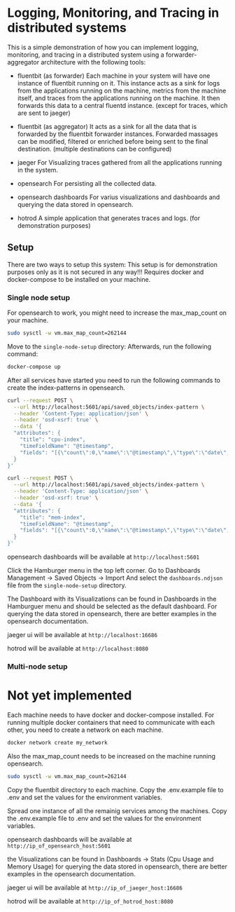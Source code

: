 # Logging, Monitoring, and Tracing in distributed systems
This is a simple demonstration of how you can 
implement logging, monitoring, and tracing in a
distributed system using a forwarder-aggregator architecture 
with the following tools:

- fluentbit (as forwarder)
  Each machine in your system will have one instance of fluentbit running on it.
  This instance acts as a sink for logs from the applications running on the machine,
  metrics from the machine itself, and traces from the applications running on the machine.
  It then forwards this data to a central fluentd instance. (except for traces, which are sent to jaeger)

- fluentbit (as aggregator)
  It acts as a sink for all the data that is forwarded by the fluentbit forwarder instances.
  Forwarded massages can be modified, filtered or enriched before being sent to the final destination.
  (multiple destinations can be configured)

- jaeger
  For Visualizing traces gathered from all the applications running in the system.

- opensearch
  For persisting all the collected data.

- opensearch dashboards
  For varius visualizations and dashboards and querying the data stored in opensearch.

- hotrod
  A simple application that generates traces and logs.
  (for demonstration purposes)

## Setup
There are two ways to setup this system:
This setup is for demonstration purposes only as it is not secured in any way!!!
Requires docker and docker-compose to be installed on your machine.

### Single node setup
For opensearch to work, you might need to increase the max_map_count on your machine.
```bash
sudo sysctl -w vm.max_map_count=262144
```
Move to the `single-node-setup` directory:
Afterwards, run the following command:
```bash
docker-compose up
```

After all services have started you need to run the following commands to create the index-patterns in opensearch.
```bash
curl --request POST \
  --url http://localhost:5601/api/saved_objects/index-pattern \
  --header 'Content-Type: application/json' \
  --header 'osd-xsrf: true' \
  --data '{
  "attributes": {
    "title": "cpu-index",
    "timeFieldName": "@timestamp",
    "fields": "[{\"count\":0,\"name\":\"@timestamp\",\"type\":\"date\",\"esTypes\":[\"date\"],\"scripted\":false,\"searchable\":true,\"aggregatable\":true,\"readFromDocValues\":true},{\"count\":0,\"name\":\"_id\",\"type\":\"string\",\"esTypes\":[\"_id\"],\"scripted\":false,\"searchable\":true,\"aggregatable\":true,\"readFromDocValues\":false},{\"count\":0,\"name\":\"_index\",\"type\":\"string\",\"esTypes\":[\"_index\"],\"scripted\":false,\"searchable\":true,\"aggregatable\":true,\"readFromDocValues\":false},{\"count\":0,\"name\":\"_score\",\"type\":\"number\",\"scripted\":false,\"searchable\":false,\"aggregatable\":false,\"readFromDocValues\":false},{\"count\":0,\"name\":\"_source\",\"type\":\"_source\",\"esTypes\":[\"_source\"],\"scripted\":false,\"searchable\":false,\"aggregatable\":false,\"readFromDocValues\":false},{\"count\":0,\"name\":\"_type\",\"type\":\"string\",\"scripted\":false,\"searchable\":false,\"aggregatable\":false,\"readFromDocValues\":false},{\"count\":0,\"name\":\"cpu_p\",\"type\":\"number\",\"esTypes\":[\"float\"],\"scripted\":false,\"searchable\":true,\"aggregatable\":true,\"readFromDocValues\":true},{\"count\":0,\"name\":\"hostname\",\"type\":\"string\",\"esTypes\":[\"text\"],\"scripted\":false,\"searchable\":true,\"aggregatable\":false,\"readFromDocValues\":false},{\"count\":0,\"name\":\"hostname.keyword\",\"type\":\"string\",\"esTypes\":[\"keyword\"],\"scripted\":false,\"searchable\":true,\"aggregatable\":true,\"readFromDocValues\":true,\"subType\":{\"multi\":{\"parent\":\"hostname\"}}}]"
  }
}'
```

```bash
curl --request POST \
  --url http://localhost:5601/api/saved_objects/index-pattern \
  --header 'Content-Type: application/json' \
  --header 'osd-xsrf: true' \
  --data '{
  "attributes": {
    "title": "mem-index",
    "timeFieldName": "@timestamp",
    "fields": "[{\"count\":0,\"name\":\"@timestamp\",\"type\":\"date\",\"esTypes\":[\"date\"],\"scripted\":false,\"searchable\":true,\"aggregatable\":true,\"readFromDocValues\":true},{\"count\":0,\"name\":\"_id\",\"type\":\"string\",\"esTypes\":[\"_id\"],\"scripted\":false,\"searchable\":true,\"aggregatable\":true,\"readFromDocValues\":false},{\"count\":0,\"name\":\"_index\",\"type\":\"string\",\"esTypes\":[\"_index\"],\"scripted\":false,\"searchable\":true,\"aggregatable\":true,\"readFromDocValues\":false},{\"count\":0,\"name\":\"_score\",\"type\":\"number\",\"scripted\":false,\"searchable\":false,\"aggregatable\":false,\"readFromDocValues\":false},{\"count\":0,\"name\":\"_source\",\"type\":\"_source\",\"esTypes\":[\"_source\"],\"scripted\":false,\"searchable\":false,\"aggregatable\":false,\"readFromDocValues\":false},{\"count\":0,\"name\":\"_type\",\"type\":\"string\",\"scripted\":false,\"searchable\":false,\"aggregatable\":false,\"readFromDocValues\":false},{\"count\":0,\"name\":\"hostname\",\"type\":\"string\",\"esTypes\":[\"text\"],\"scripted\":false,\"searchable\":true,\"aggregatable\":false,\"readFromDocValues\":false},{\"count\":0,\"name\":\"hostname.keyword\",\"type\":\"string\",\"esTypes\":[\"keyword\"],\"scripted\":false,\"searchable\":true,\"aggregatable\":true,\"readFromDocValues\":true,\"subType\":{\"multi\":{\"parent\":\"hostname\"}}},{\"count\":0,\"name\":\"memFree\",\"type\":\"number\",\"esTypes\":[\"long\"],\"scripted\":false,\"searchable\":true,\"aggregatable\":true,\"readFromDocValues\":true},{\"count\":0,\"name\":\"memTotal\",\"type\":\"number\",\"esTypes\":[\"long\"],\"scripted\":false,\"searchable\":true,\"aggregatable\":true,\"readFromDocValues\":true},{\"count\":0,\"name\":\"memUsed\",\"type\":\"number\",\"esTypes\":[\"long\"],\"scripted\":false,\"searchable\":true,\"aggregatable\":true,\"readFromDocValues\":true}]"
  }
}'
```
opensearch dashboards will be available at `http://localhost:5601`

Click the Hamburger menu in the top left corner.
Go to Dashboards Management -> Saved Objects -> Import
And select the `dashboards.ndjson` file from the `single-node-setup` directory.

The Dashboard with its Visualizations can be found in Dashboards in the Hamburguer menu and should be selected as the default dashboard.
For querying the data stored in opensearch, there are better examples in the opensearch documentation.

jaeger ui will be available at             `http://localhost:16686`

hotrod will be available at                `http://localhost:8080`

### Multi-node setup

# Not yet implemented

Each machine needs to have docker and docker-compose installed.
For running multiple docker containers that need to communicate with each other, 
you need to create a network on each machine.
```bash
docker network create my_network
```
Also the max_map_count needs to be increased on the machine running opensearch.
```bash
sudo sysctl -w vm.max_map_count=262144
```

Copy the fluentbit directory to each machine.
Copy the .env.example file to .env and set the values for the environment variables.

Spread one instance of all the remainig services among the machines.
Copy the .env.example file to .env and set the values for the environment variables.

opensearch dashboards will be available at `http://ip_of_opensearch_host:5601`

the Visualizations can be found in Dashboards -> Stats (Cpu Usage and Memory Usage)
for querying the data stored in opensearch, there are better examples in the opensearch documentation.

jaeger ui will be available at             `http://ip_of_jaeger_host:16686`

hotrod will be available at                `http://ip_of_hotrod_host:8080`